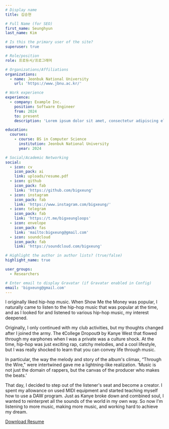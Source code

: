 ```yaml
---
# Display name
title: 김승현

# Full Name (for SEO)
first_name: Seunghyun
last_name: Kim

# Is this the primary user of the site?
superuser: true

# Role/position
role: 프로듀서/프로그래머

# Organizations/Affiliations
organizations:
  - name: Jeonbuk National University
    url: 'https://www.jbnu.ac.kr/'

# Work experience
experience:
  - company: Example Inc.
    position: Software Engineer
    from: 2024
    to: present
    description: 'Lorem ipsum dolor sit amet, consectetur adipiscing elit. Sed neque elit, tristique placerat feugiat ac, facilisis vitae arcu. Proin eget egestas augue. Praesent ut sem nec arcu pellentesque aliquet. Duis dapibus diam vel metus tempus vulputate.'

education:
  courses:
    - course: BS in Computer Science
      institution: Jeonbuk National University
      year: 2024

# Social/Academic Networking
social:
  - icon: cv
    icon_pack: ai
    link: uploads/resume.pdf
  - icon: github
    icon_pack: fab
    link: 'https://github.com/bigxeung'
  - icon: instagram
    icon_pack: fab
    link: 'https://www.instagram.com/bigxeung/'
  - icon: telegram
    icon_pack: fab
    link: 'https://t.me/bigxeungloops'
  - icon: envelope
    icon_pack: fas
    link: 'mailto:bigxeung@gmail.com'
  - icon: soundcloud
    icon_pack: fab
    link: 'https://soundcloud.com/bigxeung'

# Highlight the author in author lists? (true/false)
highlight_name: true

user_groups:
  - Researchers

# Enter email to display Gravatar (if Gravatar enabled in Config)
email: 'bigxeung@gmail.com'
---
```


I originally liked hip-hop music. When Show Me the Money was popular, I naturally came to listen to the hip-hop music that was popular at the time, and as I looked for and listened to various hip-hop music, my interest deepened.

Originally, I only continued with my club activities, but my thoughts changed after I joined the army. The 《College Dropout》 by Kanye West that flowed through my earphones when I was a private was a culture shock. At the time, hip-hop was just exciting rap, catchy melodies, and a cool lifestyle, but I was really shocked to learn that you can convey life through music.

In particular, the way the melody and story of the album's climax, “Through the Wire," were intertwined gave me a lightning-like realization. ‘Music is not just the domain of rappers, but the canvas of the producer who makes the beats.’

That day, I decided to step out of the listener's seat and become a creator. I spent my allowance on used MIDI equipment and started teaching myself how to use a DAW program. Just as Kanye broke down and combined soul, I wanted to reinterpret all the sounds of the world in my own way. So now I'm listening to more music, making more music, and working hard to achieve my dream.

<a href="/uploads/resume.pdf" class="btn btn-primary" target="_blank" rel="noopener"><i class="fas fa-download"></i> Download Resume</a>
